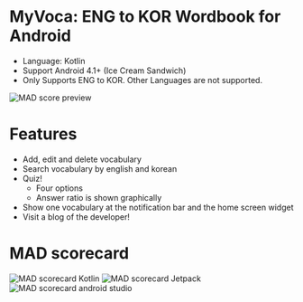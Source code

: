 # MyVoca: ENG to KOR Wordbook for Android
* Language: Kotlin
* Support Android 4.1+ (Ice Cream Sandwich)
* Only Supports ENG to KOR. Other Languages are not supported.

![MAD score preview](https://img1.daumcdn.net/thumb/R1280x0/?scode=mtistory2&fname=https%3A%2F%2Fblog.kakaocdn.net%2Fdn%2Fq6gig%2FbtqZ6jMiDkY%2FjgoAUfjw7Y1TTquxsYRXnk%2Fimg.png)

# Features
* Add, edit and delete vocabulary
* Search vocabulary by english and korean
* Quiz!
  * Four options
  * Answer ratio is shown graphically
* Show one vocabulary at the notification bar and the home screen widget
* Visit a blog of the developer!

# MAD scorecard
![MAD scorecard Kotlin](https://img1.daumcdn.net/thumb/R1280x0/?scode=mtistory2&fname=https%3A%2F%2Fblog.kakaocdn.net%2Fdn%2Fdfcfz4%2FbtqZ1IzzDYK%2FkmUPA8SBHawkLDLqNBCG1k%2Fimg.png)
![MAD scorecard Jetpack](https://img1.daumcdn.net/thumb/R1280x0/?scode=mtistory2&fname=https%3A%2F%2Fblog.kakaocdn.net%2Fdn%2F1i01i%2FbtqZ6jZQeNU%2Fwpr9HlpanbkL4bUnioYNNk%2Fimg.png)
![MAD scorecard android studio](https://img1.daumcdn.net/thumb/R1280x0/?scode=mtistory2&fname=https%3A%2F%2Fblog.kakaocdn.net%2Fdn%2FSnanj%2FbtqZ6j6DrOA%2Fi8c0E38wmXStB6fY5xVxrk%2Fimg.png)
